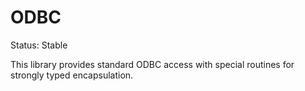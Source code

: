 ﻿# ODBC

Status: Stable

This library provides standard ODBC access with special routines for strongly typed encapsulation.